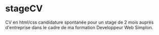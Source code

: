 # stageCV
CV en html/css candidature spontanée pour un stage de 2 mois auprès d'entreprise dans le cadre de ma formation Developpeur Web Simplon.
